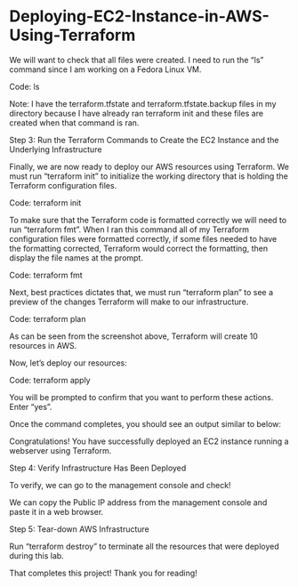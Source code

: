 # Deploying-EC2-Instance-in-AWS-Using-Terraform

We will want to check that all files were created. I need to run the “ls” command since I am working on a Fedora Linux VM.
 

Code: ls


Note: I have the terraform.tfstate and terraform.tfstate.backup files in my directory because I have already ran terraform init and these files are created when that command is ran.


Step 3: Run the Terraform Commands to Create the EC2 Instance and the Underlying Infrastructure

Finally, we are now ready to deploy our AWS resources using Terraform. We must run “terraform init” to initialize the working directory that is holding the Terraform configuration files.

Code: terraform init




To make sure that the Terraform code is formatted correctly we will need to run “terraform fmt”. When I ran this command all of my Terraform configuration files were formatted correctly, if some files needed to have the formatting corrected, Terraform would correct the formatting, then display the file names at the prompt.

Code: terraform fmt



Next, best practices dictates that, we must run “terraform plan” to see a preview of the changes Terraform will make to our infrastructure.

Code: terraform plan


As can be seen from the screenshot above, Terraform will create 10 resources in AWS.

Now, let’s deploy our resources:

Code: terraform apply


You will be prompted to confirm that you want to perform these actions.
Enter “yes”.











Once the command completes, you should see an output similar to below:



Congratulations! You have successfully deployed an EC2 instance running a webserver using Terraform. 

Step 4: Verify Infrastructure Has Been Deployed

To verify, we can go to the management console and check!


We can copy the Public IP address from the management console and paste it in a web browser.



Step 5: Tear-down AWS Infrastructure

Run “terraform destroy” to terminate all the resources that were deployed during this lab.


That completes this project! Thank you for reading! 
